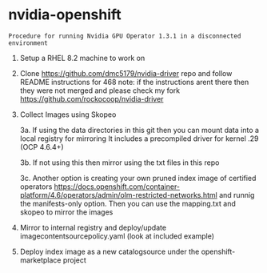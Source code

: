 # nvidia-openshift


``Procedure for running Nvidia GPU Operator 1.3.1 in a disconnected environment``

1. Setup a RHEL 8.2 machine to work on

2. Clone https://github.com/dmc5179/nvidia-driver repo and follow README instructions for 468
   note: if the instructions arent there then they were not merged and please check my fork https://github.com/rockocoop/nvidia-driver
3. Collect Images using Skopeo

   3a. If using the data directories in this git then you can mount data into a local registry for mirroring
    It includes a precompiled driver for kernel .29 (OCP 4.6.4+)

   3b. If not using this then mirror using the txt files in this repo

   3c. Another option is creating your own pruned index image of certified operators https://docs.openshift.com/container-platform/4.6/operators/admin/olm-restricted-networks.html and runnig the manifests-only option.  Then you can use the mapping.txt and skopeo to mirror the images

4. Mirror to internal registry and deploy/update imagecontentsourcepolicy.yaml (look at included example)

5. Deploy index image as a new catalogsource under the openshift-marketplace project



 


 
